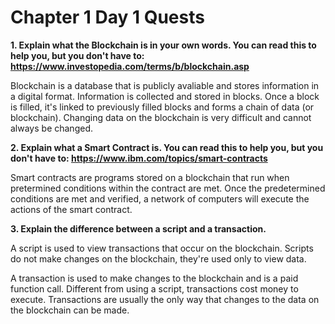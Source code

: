 # Chapter 1 Day 1 Quests

**1. Explain what the Blockchain is in your own words. You can read this to help you, but you don't have to: https://www.investopedia.com/terms/b/blockchain.asp**

Blockchain is a database that is publicly avaliable and stores information in a digital format. Information is collected      and stored in blocks. Once a block is filled, it's linked to previously filled blocks and forms a chain of data (or          blockchain). Changing data on the blockchain is very difficult and cannot always be changed. 

**2. Explain what a Smart Contract is. You can read this to help you, but you don't have to: https://www.ibm.com/topics/smart-contracts**

Smart contracts are programs stored on a blockchain that run when pretermined conditions within the contract are met. Once the predetermined conditions are met and verified, a network of computers will execute the actions of the smart contract. 

**3. Explain the difference between a script and a transaction.**

A script is used to view transactions that occur on the blockchain. Scripts do not make changes on the blockchain, they're    used only to view data.

A transaction is used to make changes to the blockchain and is a paid function call. Different from using a script,          transactions cost money to execute. Transactions are usually the only way that changes to the data on the blockchain can      be made. 
